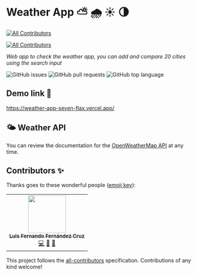 # Weather App ⛅️ 🌧️ ☀️ 🌗
<!-- ALL-CONTRIBUTORS-BADGE:START - Do not remove or modify this section -->
[![All Contributors](https://img.shields.io/badge/all_contributors-1-orange.svg?style=flat-square)](#contributors-)
<!-- ALL-CONTRIBUTORS-BADGE:END -->
<!-- ALL-CONTRIBUTORS-BADGE:START - Do not remove or modify this section -->
[![All Contributors](https://img.shields.io/badge/all_contributors-1-orange.svg?style=flat-square)](#contributors-)
<!-- ALL-CONTRIBUTORS-BADGE:END -->

_Web app to check the weather app, you can add and compare 20 cities using the search input_

![GitHub issues](https://img.shields.io/github/issues/fernandoox/weather-app)
![GitHub pull requests](https://img.shields.io/github/issues-pr/fernandoox/weather-app)
![GitHub top language](https://img.shields.io/github/languages/top/fernandoox/weather-app)

## Demo link 🚀
https://weather-app-seven-flax.vercel.app/

## 🌤️ Weather API
You can review the documentation for the [OpenWeatherMap API](https://openweathermap.org/api) at any time.

## Contributors ✨

Thanks goes to these wonderful people ([emoji key](https://allcontributors.org/docs/en/emoji-key)):

<!-- ALL-CONTRIBUTORS-LIST:START - Do not remove or modify this section -->
<!-- prettier-ignore-start -->
<!-- markdownlint-disable -->
<table>
  <tr>
    <td align="center"><a href="https://github.com/fernandoox"><img src="https://avatars.githubusercontent.com/u/43055981?v=4?s=100" width="100px;" alt=""/><br /><sub><b>Luis Fernando Fernández Cruz</b></sub></a><br /><a href="https://github.com/fernandoox/weather-app/commits?author=fernandoox" title="Code">💻</a> <a href="https://github.com/fernandoox/weather-app/commits?author=fernandoox" title="Documentation">📖</a> <a href="#tool-fernandoox" title="Tools">🔧</a></td>
  </tr>
</table>

<!-- markdownlint-restore -->
<!-- prettier-ignore-end -->

<!-- ALL-CONTRIBUTORS-LIST:END -->

This project follows the [all-contributors](https://github.com/all-contributors/all-contributors) specification. Contributions of any kind welcome!
